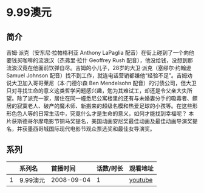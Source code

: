 # 9.99澳元


## 简介

吉姆·派克（安东尼·拉帕格利亚 Anthony LaPaglia 配音）在街上碰到了一个向他要钱买咖啡的流浪汉（杰弗里·拉什 Geoffrey Rush 配音），他没给钱，没想到那流浪汉竟在他面前饮弹自尽。吉姆的小儿子，28岁的大卫·派克（塞缪尔·约翰逊 Samuel Johnson 配音）找不到工作，就连电话营销都嫌他“经验不足”。吉姆劝说大卫加入哥哥莱尼（本·门德尔森 Ben Mendelsohn 配音）的讨债公司，但大卫只对寻找生命的意义这类哲学问题感兴趣，勉为其难试工，却还是令父亲大失所望。除了派克一家，居住在同一幢悉尼公寓楼里的还有与未婚妻分手的吸毒者、鳏居的寂寞老人、破产的魔术师、新搬来的超级名模和热爱足球的小孩等。在这些形形色色人等的日常生活中，究竟什么才是生命的意义，如何才能找到幸福呢？
本片获斯德哥尔摩电影节铜马奖提名，美国动画安尼奖最佳动画及最佳动画导演奖提名，并获墨西哥城国际现代电影节观众票选奖和最佳女导演奖。





## 系列

|     | 系列名    | 首播时间       | 话数/时长 | 观看地址                                                   |
| :-- | :----- | :--------- | :---- | :----------------------------------------------------- |
| 1   | 9.99澳元 | 2008-09-04 | 1     | [youtube](https://www.youtube.com/watch?v=rF2tNr2LWl8) |



